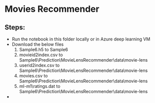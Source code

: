 # Movies Recommender


## Steps:

* Run the notebook in this folder locally or in Azure deep learning VM
* Download the below files
    1. Sample6.h5           to Sample6
    1. movieid2index.csv    to Sample6\Prediction\MovieLensRecommender\data\movie-lens
    1. userid2index.csv     to Sample6\Prediction\MovieLensRecommender\data\movie-lens
    1. movies.csv           to Sample6\Prediction\MovieLensRecommender\data\movie-lens
    1. ml-m1\ratings.dat    to Sample6\Prediction\MovieLensRecommender\data\movie-lens
* 